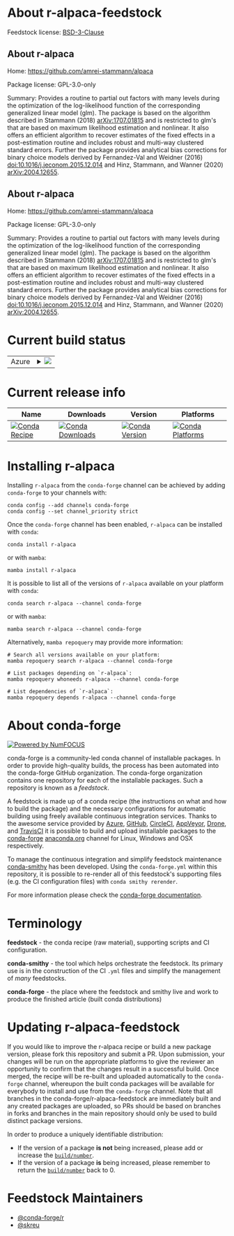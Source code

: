 About r-alpaca-feedstock
========================

Feedstock license: [BSD-3-Clause](https://github.com/conda-forge/r-alpaca-feedstock/blob/main/LICENSE.txt)


About r-alpaca
--------------

Home: https://github.com/amrei-stammann/alpaca

Package license: GPL-3.0-only

Summary: Provides a routine to partial out factors with many levels during the optimization of the log-likelihood function of the corresponding generalized linear model (glm). The package is based on the algorithm described in Stammann (2018) <arXiv:1707.01815> and is restricted to glm's that are based on maximum likelihood estimation and nonlinear. It also offers an efficient algorithm to recover estimates of the fixed effects in a post-estimation routine and includes robust and multi-way clustered standard errors. Further the package provides analytical bias corrections for binary choice models derived by Fernandez-Val and Weidner (2016) <doi:10.1016/j.jeconom.2015.12.014> and Hinz, Stammann, and Wanner (2020) <arXiv:2004.12655>.

About r-alpaca
--------------

Home: https://github.com/amrei-stammann/alpaca

Package license: GPL-3.0-only

Summary: Provides a routine to partial out factors with many levels during the optimization of the log-likelihood function of the corresponding generalized linear model (glm). The package is based on the algorithm described in Stammann (2018) <arXiv:1707.01815> and is restricted to glm's that are based on maximum likelihood estimation and nonlinear. It also offers an efficient algorithm to recover estimates of the fixed effects in a post-estimation routine and includes robust and multi-way clustered standard errors. Further the package provides analytical bias corrections for binary choice models derived by Fernandez-Val and Weidner (2016) <doi:10.1016/j.jeconom.2015.12.014> and Hinz, Stammann, and Wanner (2020) <arXiv:2004.12655>.

Current build status
====================


<table>
    
  <tr>
    <td>Azure</td>
    <td>
      <details>
        <summary>
          <a href="https://dev.azure.com/conda-forge/feedstock-builds/_build/latest?definitionId=17604&branchName=main">
            <img src="https://dev.azure.com/conda-forge/feedstock-builds/_apis/build/status/r-alpaca-feedstock?branchName=main">
          </a>
        </summary>
        <table>
          <thead><tr><th>Variant</th><th>Status</th></tr></thead>
          <tbody><tr>
              <td>linux_64_r_base4.4</td>
              <td>
                <a href="https://dev.azure.com/conda-forge/feedstock-builds/_build/latest?definitionId=17604&branchName=main">
                  <img src="https://dev.azure.com/conda-forge/feedstock-builds/_apis/build/status/r-alpaca-feedstock?branchName=main&jobName=linux&configuration=linux%20linux_64_r_base4.4" alt="variant">
                </a>
              </td>
            </tr><tr>
              <td>linux_64_r_base4.5</td>
              <td>
                <a href="https://dev.azure.com/conda-forge/feedstock-builds/_build/latest?definitionId=17604&branchName=main">
                  <img src="https://dev.azure.com/conda-forge/feedstock-builds/_apis/build/status/r-alpaca-feedstock?branchName=main&jobName=linux&configuration=linux%20linux_64_r_base4.5" alt="variant">
                </a>
              </td>
            </tr><tr>
              <td>osx_64_r_base4.4</td>
              <td>
                <a href="https://dev.azure.com/conda-forge/feedstock-builds/_build/latest?definitionId=17604&branchName=main">
                  <img src="https://dev.azure.com/conda-forge/feedstock-builds/_apis/build/status/r-alpaca-feedstock?branchName=main&jobName=osx&configuration=osx%20osx_64_r_base4.4" alt="variant">
                </a>
              </td>
            </tr><tr>
              <td>osx_64_r_base4.5</td>
              <td>
                <a href="https://dev.azure.com/conda-forge/feedstock-builds/_build/latest?definitionId=17604&branchName=main">
                  <img src="https://dev.azure.com/conda-forge/feedstock-builds/_apis/build/status/r-alpaca-feedstock?branchName=main&jobName=osx&configuration=osx%20osx_64_r_base4.5" alt="variant">
                </a>
              </td>
            </tr><tr>
              <td>win_64_r_base4.4</td>
              <td>
                <a href="https://dev.azure.com/conda-forge/feedstock-builds/_build/latest?definitionId=17604&branchName=main">
                  <img src="https://dev.azure.com/conda-forge/feedstock-builds/_apis/build/status/r-alpaca-feedstock?branchName=main&jobName=win&configuration=win%20win_64_r_base4.4" alt="variant">
                </a>
              </td>
            </tr><tr>
              <td>win_64_r_base4.5</td>
              <td>
                <a href="https://dev.azure.com/conda-forge/feedstock-builds/_build/latest?definitionId=17604&branchName=main">
                  <img src="https://dev.azure.com/conda-forge/feedstock-builds/_apis/build/status/r-alpaca-feedstock?branchName=main&jobName=win&configuration=win%20win_64_r_base4.5" alt="variant">
                </a>
              </td>
            </tr>
          </tbody>
        </table>
      </details>
    </td>
  </tr>
</table>

Current release info
====================

| Name | Downloads | Version | Platforms |
| --- | --- | --- | --- |
| [![Conda Recipe](https://img.shields.io/badge/recipe-r--alpaca-green.svg)](https://anaconda.org/conda-forge/r-alpaca) | [![Conda Downloads](https://img.shields.io/conda/dn/conda-forge/r-alpaca.svg)](https://anaconda.org/conda-forge/r-alpaca) | [![Conda Version](https://img.shields.io/conda/vn/conda-forge/r-alpaca.svg)](https://anaconda.org/conda-forge/r-alpaca) | [![Conda Platforms](https://img.shields.io/conda/pn/conda-forge/r-alpaca.svg)](https://anaconda.org/conda-forge/r-alpaca) |

Installing r-alpaca
===================

Installing `r-alpaca` from the `conda-forge` channel can be achieved by adding `conda-forge` to your channels with:

```
conda config --add channels conda-forge
conda config --set channel_priority strict
```

Once the `conda-forge` channel has been enabled, `r-alpaca` can be installed with `conda`:

```
conda install r-alpaca
```

or with `mamba`:

```
mamba install r-alpaca
```

It is possible to list all of the versions of `r-alpaca` available on your platform with `conda`:

```
conda search r-alpaca --channel conda-forge
```

or with `mamba`:

```
mamba search r-alpaca --channel conda-forge
```

Alternatively, `mamba repoquery` may provide more information:

```
# Search all versions available on your platform:
mamba repoquery search r-alpaca --channel conda-forge

# List packages depending on `r-alpaca`:
mamba repoquery whoneeds r-alpaca --channel conda-forge

# List dependencies of `r-alpaca`:
mamba repoquery depends r-alpaca --channel conda-forge
```


About conda-forge
=================

[![Powered by
NumFOCUS](https://img.shields.io/badge/powered%20by-NumFOCUS-orange.svg?style=flat&colorA=E1523D&colorB=007D8A)](https://numfocus.org)

conda-forge is a community-led conda channel of installable packages.
In order to provide high-quality builds, the process has been automated into the
conda-forge GitHub organization. The conda-forge organization contains one repository
for each of the installable packages. Such a repository is known as a *feedstock*.

A feedstock is made up of a conda recipe (the instructions on what and how to build
the package) and the necessary configurations for automatic building using freely
available continuous integration services. Thanks to the awesome service provided by
[Azure](https://azure.microsoft.com/en-us/services/devops/), [GitHub](https://github.com/),
[CircleCI](https://circleci.com/), [AppVeyor](https://www.appveyor.com/),
[Drone](https://cloud.drone.io/welcome), and [TravisCI](https://travis-ci.com/)
it is possible to build and upload installable packages to the
[conda-forge](https://anaconda.org/conda-forge) [anaconda.org](https://anaconda.org/)
channel for Linux, Windows and OSX respectively.

To manage the continuous integration and simplify feedstock maintenance
[conda-smithy](https://github.com/conda-forge/conda-smithy) has been developed.
Using the ``conda-forge.yml`` within this repository, it is possible to re-render all of
this feedstock's supporting files (e.g. the CI configuration files) with ``conda smithy rerender``.

For more information please check the [conda-forge documentation](https://conda-forge.org/docs/).

Terminology
===========

**feedstock** - the conda recipe (raw material), supporting scripts and CI configuration.

**conda-smithy** - the tool which helps orchestrate the feedstock.
                   Its primary use is in the construction of the CI ``.yml`` files
                   and simplify the management of *many* feedstocks.

**conda-forge** - the place where the feedstock and smithy live and work to
                  produce the finished article (built conda distributions)


Updating r-alpaca-feedstock
===========================

If you would like to improve the r-alpaca recipe or build a new
package version, please fork this repository and submit a PR. Upon submission,
your changes will be run on the appropriate platforms to give the reviewer an
opportunity to confirm that the changes result in a successful build. Once
merged, the recipe will be re-built and uploaded automatically to the
`conda-forge` channel, whereupon the built conda packages will be available for
everybody to install and use from the `conda-forge` channel.
Note that all branches in the conda-forge/r-alpaca-feedstock are
immediately built and any created packages are uploaded, so PRs should be based
on branches in forks and branches in the main repository should only be used to
build distinct package versions.

In order to produce a uniquely identifiable distribution:
 * If the version of a package **is not** being increased, please add or increase
   the [``build/number``](https://docs.conda.io/projects/conda-build/en/latest/resources/define-metadata.html#build-number-and-string).
 * If the version of a package **is** being increased, please remember to return
   the [``build/number``](https://docs.conda.io/projects/conda-build/en/latest/resources/define-metadata.html#build-number-and-string)
   back to 0.

Feedstock Maintainers
=====================

* [@conda-forge/r](https://github.com/orgs/conda-forge/teams/r/)
* [@skreu](https://github.com/skreu/)

